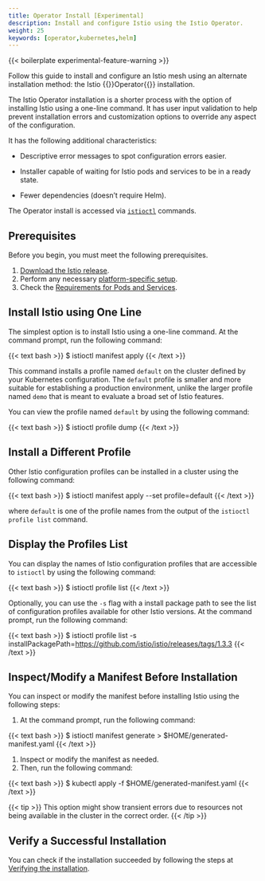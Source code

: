 ```yaml
---
title: Operator Install [Experimental]
description: Install and configure Istio using the Istio Operator.
weight: 25
keywords: [operator,kubernetes,helm]
---
```


{{< boilerplate experimental-feature-warning >}}

Follow this guide to install and configure an Istio mesh using an alternate
installation method: the Istio {{<gloss operator>}}Operator{{</gloss>}}
installation.

The Istio Operator installation is a shorter process with the option of
installing Istio using a one-line command. It has user input
validation to help prevent installation errors and customization options to
override any aspect of the configuration.

It has the following additional characteristics:

- Descriptive error messages to spot configuration errors easier.

- Installer capable of waiting for Istio pods and services to be in a
  ready state.

- Fewer dependencies (doesn’t require Helm).

The Operator install is accessed via [`istioctl`](/docs/reference/commands/istioctl/)
commands.

## Prerequisites

Before you begin, you must meet the following prerequisites.

1. [Download the Istio release](/docs/setup/#downloading-the-release).
1. Perform any necessary [platform-specific setup](/docs/setup/install/platform/).
1. Check the [Requirements for Pods and
   Services](/docs/setup/additional-setup/requirements/).

## Install Istio using One Line

The simplest option is to install Istio using a one-line command. At the command
prompt, run the following command:

{{< text bash >}}
$ istioctl manifest apply
{{< /text >}}

This command installs a profile named `default` on the cluster defined by your
Kubernetes configuration. The `default` profile is smaller and more suitable
for establishing a production environment, unlike the larger profile named
`demo` that is meant to evaluate a broad set of Istio features.

You can view the profile named `default` by using the following command:

{{< text bash >}}
$ istioctl profile dump
{{< /text >}}

## Install a Different Profile

Other Istio configuration profiles can be installed in a cluster using the
following command:

{{< text bash >}}
$ istioctl manifest apply --set profile=default
{{< /text >}}

where `default` is one of the profile names from the output of the
`istioctl profile list` command.

## Display the Profiles List

You can display the names of Istio configuration profiles that are
accessible to `istioctl` by using the following command:

{{< text bash >}}
$ istioctl profile list
{{< /text >}}

Optionally, you can use the `-s` flag with a install package path to see the
list of configuration profiles available for other Istio versions. At the
command prompt, run the following command:

{{< text bash >}}
$ istioctl profile list -s installPackagePath=https://github.com/istio/istio/releases/tags/1.3.3
{{< /text >}}

## Inspect/Modify a Manifest Before Installation

You can inspect or modify the manifest before installing Istio using the
following steps:

1. At the command prompt, run the following command:

{{< text bash >}}
$ istioctl manifest generate > $HOME/generated-manifest.yaml
{{< /text >}}

1. Inspect or modify the manifest as needed.
1. Then, run the following command:

{{< text bash >}}
$ kubectl apply -f $HOME/generated-manifest.yaml
{{< /text >}}

{{< tip >}}
This option might show transient errors due to resources not being available in
the cluster in the correct order.
{{< /tip >}}

## Verify a Successful Installation

You can check if the installation succeeded by following the steps at
[Verifying the installation](/docs/setup/install/kubernetes/#verifying-the-installation).
